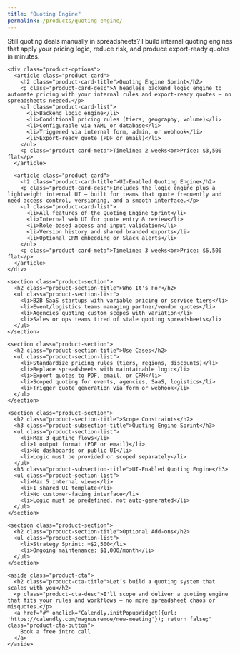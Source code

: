 ```yaml
---
title: "Quoting Engine"
permalink: /products/quoting-engine/
---
```


<section class="product-landing">
  <div class="container">
    <div class="product-header">
      <p class="product-subtitle">
        Still quoting deals manually in spreadsheets? I build internal quoting engines that apply your pricing logic, reduce risk, and produce export-ready quotes in minutes.
      </p>
    </div>

    <div class="product-options">
      <article class="product-card">
        <h2 class="product-card-title">Quoting Engine Sprint</h2>
        <p class="product-card-desc">A headless backend logic engine to automate pricing with your internal rules and export-ready quotes — no spreadsheets needed.</p>
        <ul class="product-card-list">
          <li>Backend logic engine</li>
          <li>Conditional pricing rules (tiers, geography, volume)</li>
          <li>Configurable via YAML or database</li>
          <li>Triggered via internal form, admin, or webhook</li>
          <li>Export-ready quote (PDF or email)</li>
        </ul>
        <p class="product-card-meta">Timeline: 2 weeks<br>Price: $3,500 flat</p>
      </article>

      <article class="product-card">
        <h2 class="product-card-title">UI-Enabled Quoting Engine</h2>
        <p class="product-card-desc">Includes the logic engine plus a lightweight internal UI — built for teams that quote frequently and need access control, versioning, and a smooth interface.</p>
        <ul class="product-card-list">
          <li>All features of the Quoting Engine Sprint</li>
          <li>Internal web UI for quote entry & review</li>
          <li>Role-based access and input validation</li>
          <li>Version history and shared branded exports</li>
          <li>Optional CRM embedding or Slack alerts</li>
        </ul>
        <p class="product-card-meta">Timeline: 3 weeks<br>Price: $6,500 flat</p>
      </article>
    </div>

    <section class="product-section">
      <h2 class="product-section-title">Who It's For</h2>
      <ul class="product-section-list">
        <li>B2B SaaS startups with variable pricing or service tiers</li>
        <li>Event/logistics teams managing partner/vendor quotes</li>
        <li>Agencies quoting custom scopes with variation</li>
        <li>Sales or ops teams tired of stale quoting spreadsheets</li>
      </ul>
    </section>

    <section class="product-section">
      <h2 class="product-section-title">Use Cases</h2>
      <ul class="product-section-list">
        <li>Standardize pricing rules (tiers, regions, discounts)</li>
        <li>Replace spreadsheets with maintainable logic</li>
        <li>Export quotes to PDF, email, or CRM</li>
        <li>Scoped quoting for events, agencies, SaaS, logistics</li>
        <li>Trigger quote generation via form or webhook</li>
      </ul>
    </section>

    <section class="product-section">
      <h2 class="product-section-title">Scope Constraints</h2>
      <h3 class="product-subsection-title">Quoting Engine Sprint</h3>
      <ul class="product-section-list">
        <li>Max 3 quoting flows</li>
        <li>1 output format (PDF or email)</li>
        <li>No dashboards or public UI</li>
        <li>Logic must be provided or scoped separately</li>
      </ul>
      <h3 class="product-subsection-title">UI-Enabled Quoting Engine</h3>
      <ul class="product-section-list">
        <li>Max 5 internal views</li>
        <li>1 shared UI template</li>
        <li>No customer-facing interface</li>
        <li>Logic must be predefined, not auto-generated</li>
      </ul>
    </section>

    <section class="product-section">
      <h2 class="product-section-title">Optional Add-ons</h2>
      <ul class="product-section-list">
        <li>Strategy Sprint: +$2,500</li>
        <li>Ongoing maintenance: $1,000/month</li>
      </ul>
    </section>

    <aside class="product-cta">
      <h2 class="product-cta-title">Let’s build a quoting system that scales with you</h2>
      <p class="product-cta-desc">I'll scope and deliver a quoting engine that fits your rules and workflows — no more spreadsheet chaos or misquotes.</p>
      <a href="#" onclick="Calendly.initPopupWidget({url: 'https://calendly.com/magnusremoe/new-meeting'}); return false;" class="product-cta-button">
        Book a free intro call
      </a>
    </aside>
  </div>
</section>
